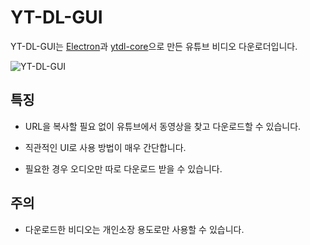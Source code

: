 YT-DL-GUI
===

YT-DL-GUI는 [Electron](https://github.com/electron/electron)과 [ytdl-core](https://github.com/fent/node-ytdl-core)으로 만든 유튜브 비디오 다운로더입니다.

![YT-DL-GUI](https://sffp01.github.io/yt-dl-gui/md/images/yt-dl-gui.png)

특징
---

- URL을 복사할 필요 없이 유튜브에서 동영상을 찾고 다운로드할 수 있습니다.

- 직관적인 UI로 사용 방법이 매우 간단합니다.

- 필요한 경우 오디오만 따로 다운로드 받을 수 있습니다.

주의
---

- 다운로드한 비디오는 개인소장 용도로만 사용할 수 있습니다.